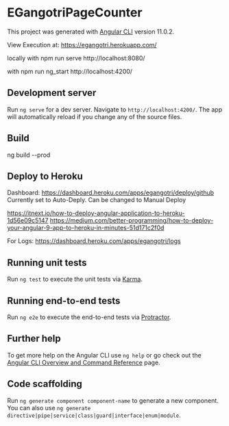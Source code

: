 # EGangotriPageCounter

This project was generated with [Angular CLI](https://github.com/angular/angular-cli) version 11.0.2.

View Execution at:
https://egangotri.herokuapp.com/

locally
with npm run serve
http://localhost:8080/

with npm run ng_start
http://localhost:4200/


## Development server

Run `ng serve` for a dev server. Navigate to `http://localhost:4200/`. The app will automatically reload if you change any of the source files.


## Build

ng build --prod

## Deploy to Heroku
Dashboard:
https://dashboard.heroku.com/apps/egangotri/deploy/github
Currently set to Auto-Deply. Can be changed to Manual Deploy

https://itnext.io/how-to-deploy-angular-application-to-heroku-1d56e09c5147
https://medium.com/better-programming/how-to-deploy-your-angular-9-app-to-heroku-in-minutes-51d171c2f0d

For Logs:
https://dashboard.heroku.com/apps/egangotri/logs

## Running unit tests

Run `ng test` to execute the unit tests via [Karma](https://karma-runner.github.io).

## Running end-to-end tests

Run `ng e2e` to execute the end-to-end tests via [Protractor](http://www.protractortest.org/).

## Further help

To get more help on the Angular CLI use `ng help` or go check out the [Angular CLI Overview and Command Reference](https://angular.io/cli) page.

## Code scaffolding

Run `ng generate component component-name` to generate a new component. You can also use `ng generate directive|pipe|service|class|guard|interface|enum|module`.
